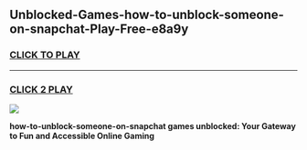 
## Unblocked-Games-how-to-unblock-someone-on-snapchat-Play-Free-e8a9y
<h3>
<a href="https://premium76.site?title=how-to-unblock-someone-on-snapchat&ref=21A">CLICK TO PLAY</a></h3>
<hr>

<h3>
<a href="https://premium76.site?title=how-to-unblock-someone-on-snapchat&ref=21A">CLICK 2 PLAY</a>
  
</h3>

<a href="https://premium76.site?title=how-to-unblock-someone-on-snapchat&ref=21A"><img src="https://clearcache.store/games.png"></a>


**how-to-unblock-someone-on-snapchat games unblocked: Your Gateway to Fun and Accessible Online Gaming**
